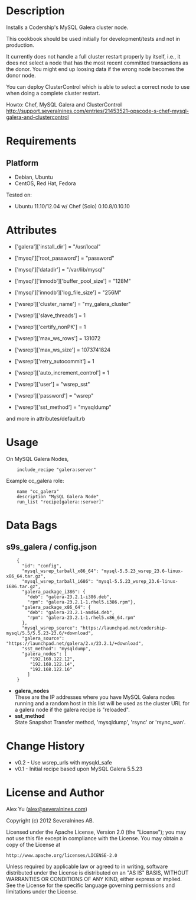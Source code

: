 Description
===========
Installs a Codership's MySQL Galera cluster node.

This cookbook should be used initially for development/tests and not in production. 

It currently does not handle a full cluster restart properly by itself, i.e., it does 
not select a node that has the most recent committed transactions as the donor.
You might end up loosing data if the wrong node becomes the donor node.

You can deploy ClusterControl which is able to select a correct node to use when doing a 
complete cluster restart.

Howto: Chef, MySQL Galera and ClusterControl
http://support.severalnines.com/entries/21453521-opscode-s-chef-mysql-galera-and-clustercontrol

Requirements
============

Platform
--------
* Debian, Ubuntu
* CentOS, Red Hat, Fedora

Tested on:

* Ubuntu 11.10/12.04 w/ Chef (Solo) 0.10.8/0.10.10

Attributes
==========

* ['galera']['install_dir'] = "/usr/local"

* ['mysql']['root_password'] = "password"
* ['mysql']['datadir']  = "/var/lib/mysql"
* ['mysql']['innodb']['buffer_pool_size'] = "128M"
* ['mysql']['innodb']['log_file_size'] = "256M"

* ['wsrep']['cluster_name'] = "my_galera_cluster"
* ['wsrep']['slave_threads'] = 1
* ['wsrep']['certify_nonPK'] = 1
* ['wsrep']['max_ws_rows'] = 131072
* ['wsrep']['max_ws_size'] = 1073741824
* ['wsrep']['retry_autocommit'] = 1
* ['wsrep']['auto_increment_control'] = 1
* ['wsrep']['user'] = "wsrep_sst" 
* ['wsrep']['password'] = "wsrep"
* ['wsrep']['sst_method'] = "mysqldump"

and more in attributes/default.rb

Usage
=====

On MySQL Galera Nodes,

		include_recipe "galera:server"

Example cc_galera role:

		name "cc_galera"
		description "MySQL Galera Node"
		run_list "recipe[galera::server]"

Data Bags
=========

s9s_galera / config.json
-------------------------
		{
		  "id": "config",
		  "mysql_wsrep_tarball_x86_64": "mysql-5.5.23_wsrep_23.6-linux-x86_64.tar.gz",
		  "mysql_wsrep_tarball_i686": "mysql-5.5.23_wsrep_23.6-linux-i686.tar.gz",
		  "galera_package_i386": {
		  	"deb": "galera-23.2.1-i386.deb",
		  	"rpm": "galera-23.2.1-1.rhel5.i386.rpm"},  
		  "galera_package_x86_64": {
		  	"deb": "galera-23.2.1-amd64.deb",
		  	"rpm": "galera-23.2.1-1.rhel5.x86_64.rpm"
		  },
		  "mysql_wsrep_source": "https://launchpad.net/codership-mysql/5.5/5.5.23-23.6/+download",
		  "galera_source": "https://launchpad.net/galera/2.x/23.2.1/+download",
		  "sst_method": "mysqldump",
		  "galera_nodes": [
		     "192.168.122.12",
		     "192.168.122.14",
		     "192.168.122.16"
		    ]
		}

* **galera_nodes**  
These are the IP addresses where you have MySQL Galera nodes running and a random host in this list will be used as the cluster URL for a galera node if the galera recipe is "reloaded".
* **sst_method**  
State Snapshot Transfer method, 'mysqldump', 'rsync' or 'rsync_wan'.

Change History
===============

* v0.2 - Use wsrep_urls with mysqld_safe
* v0.1 - Initial recipe based upon MySQL Galera 5.5.23

License and Author
==================

Alex Yu (<alex@severalnines.com>)

Copyright (c) 2012 Severalnines AB.

Licensed under the Apache License, Version 2.0 (the "License");
you may not use this file except in compliance with the License.
You may obtain a copy of the License at

    http://www.apache.org/licenses/LICENSE-2.0

Unless required by applicable law or agreed to in writing, software
distributed under the License is distributed on an "AS IS" BASIS,
WITHOUT WARRANTIES OR CONDITIONS OF ANY KIND, either express or implied.
See the License for the specific language governing permissions and
limitations under the License.

